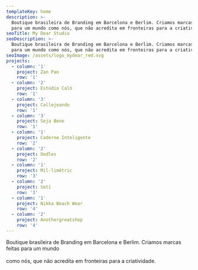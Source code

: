 ```yaml
---
templateKey: home
description: >-
  Boutique brasileira de Branding em Barcelona e Berlim. Criamos marcas feitas
  para um mundo como nós, que não acredita em fronteiras para a criatividade.
seoTitle: My Dear Studio
seoDescription: >-
  Boutique brasileira de Branding em Barcelona e Berlim. Criamos marcas feitas
  para um mundo como nós, que não acredita em fronteiras para a criatividade.
seoImage: /assets/logo_mydear_red.svg
projects:
  - column: '1'
    project: Zan Pan
    row: '1'
  - column: '2'
    project: Estúdio Caló
    row: '1'
  - column: '3'
    project: Callejeando
    row: '1'
  - column: '3'
    project: Seja Bene
    row: '1'
  - column: '1'
    project: Caderno Inteligente
    row: '2'
  - column: '2'
    project: Oodles
    row: '2'
  - column: '1'
    project: Mil·limètric
    row: '3'
  - column: '2'
    project: Seti
    row: '3'
  - column: '1'
    project: Nikka Beach Wear
    row: '4'
  - column: '2'
    project: Anothergreatshop
    row: '4'
---
```

Boutique brasileira de Branding em Barcelona e Berlim. Criamos marcas feitas para um mundo \
\
como nós, que não acredita em fronteiras para a criatividade.
